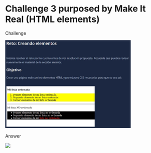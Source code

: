 # Challenge 3 purposed by Make It Real (HTML elements)

Challenge

<img src="./figuresReadme/challenge_3_make_it_real_html_elements.jpg" width="400"/>

Answer

<img src="./figuresReadme/challenge_2_result_make_it_real_css_styles.jpg" width="400"/>

